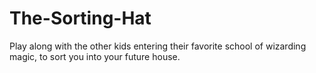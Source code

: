 # The-Sorting-Hat
Play along with the other kids entering their favorite school of wizarding magic, to sort you into your future house.
